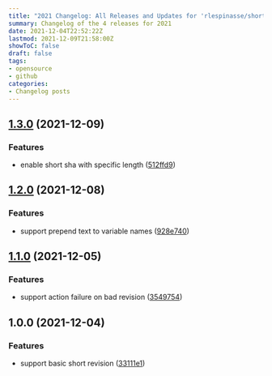 ```yaml
---
title: "2021 Changelog: All Releases and Updates for 'rlespinasse/shortify-git-revision'"
summary: Changelog of the 4 releases for 2021
date: 2021-12-04T22:52:22Z
lastmod: 2021-12-09T21:58:00Z
showToC: false
draft: false
tags:
- opensource
- github
categories:
- Changelog posts
---
```

## [1.3.0](https://github.com/rlespinasse/shortify-git-revision/compare/v1.2.0...v1.3.0) (2021-12-09)


### Features

* enable short sha with specific length ([512ffd9](https://github.com/rlespinasse/shortify-git-revision/commit/512ffd902347652b4022ac905ca857b54a58e506))



## [1.2.0](https://github.com/rlespinasse/shortify-git-revision/compare/v1.1.0...v1.2.0) (2021-12-08)


### Features

* support prepend text to variable names ([928e740](https://github.com/rlespinasse/shortify-git-revision/commit/928e740f908a71890567d3216b6722debc8a478a))



## [1.1.0](https://github.com/rlespinasse/shortify-git-revision/compare/v1.0.0...v1.1.0) (2021-12-05)


### Features

* support action failure on bad revision ([3549754](https://github.com/rlespinasse/shortify-git-revision/commit/3549754992c5049f34fe96e785c159543229edc8))



## 1.0.0 (2021-12-04)


### Features

* support basic short revision ([33111e1](https://github.com/rlespinasse/shortify-git-revision/commit/33111e11f33dae31da9ce5e45573004ff05a74dd))



